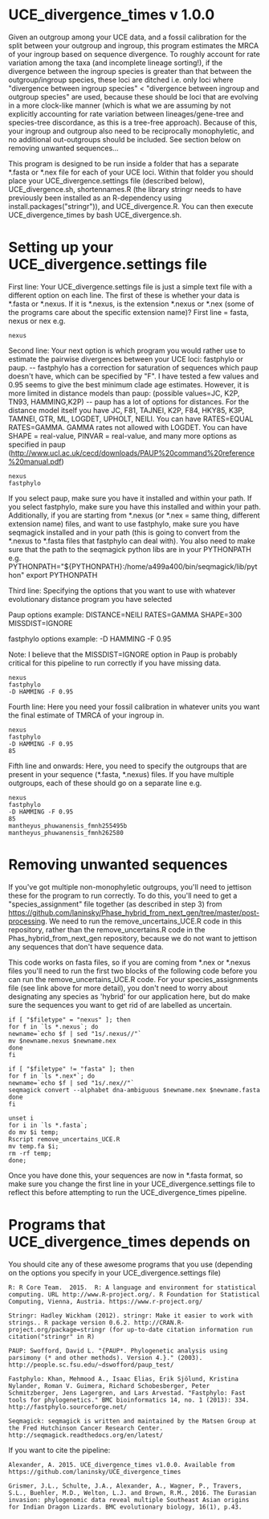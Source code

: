 # UCE_divergence_times v 1.0.0
Given an outgroup among your UCE data, and a fossil calibration for the split between your outgroup and ingroup, this program estimates the MRCA of your ingroup based on sequence divergence. To roughly account for  rate variation among the taxa (and incomplete lineage sorting!), if the divergence between the ingroup species is greater than that between the outgroup/ingroup species, these loci are ditched i.e. only loci where "divergence between ingroup species" < "divergence between ingroup and outgroup species" are used, because these should be loci that are evolving in a more clock-like manner (which is what we are assuming by not explicitly accounting for rate variation between lineages/gene-tree and species-tree discordance, as this is a tree-free approach). Because of this, your ingroup and outgroup also need to be reciprocally monophyletic, and no additional out-outgroups should be included. See section below on removing unwanted sequences...

This program is designed to be run inside a folder that has a separate *.fasta or *.nex file for each of your UCE loci. Within that folder you should place your UCE_divergence.settings file (described below), UCE_divergence.sh, shortennames.R (the library stringr needs to have previously been installed as an R-dependency using install.packages("stringr")), and UCE_divergence.R. You can then execute UCE_divergence_times by bash UCE_divergence.sh.

# Setting up your UCE_divergence.settings file
First line:
Your UCE_divergence.settings file is just a simple text file with a different option on each line. The first of these is whether your data is *.fasta or *.nexus. If it is *.nexus, is the extension *.nexus or *.nex (some of the programs care about the specific extension name)? First line = fasta, nexus or nex e.g.
```
nexus
```

Second line:
Your next option is which program you would rather use to estimate the pairwise divergences between your UCE loci: fastphylo or paup. 
-- fastphylo has a correction for saturation of sequences which paup doesn't have, which can be specified by "F". I have tested a few values and 0.95 seems to give the best minimum clade age estimates. However, it is more limited in distance models than paup: (possible values=JC, K2P, TN93, HAMMING,K2P)
-- paup has a lot of options for distances. For the distance model itself you have JC, F81, TAJNEI, K2P, F84, HKY85, K3P, TAMNEI, GTR, ML, LOGDET, UPHOLT, NEILI. You can have RATES=EQUAL RATES=GAMMA. GAMMA rates not allowed with LOGDET. You can have SHAPE = real-value, PINVAR = real-value, and many more options as specified in paup (http://www.ucl.ac.uk/cecd/downloads/PAUP%20command%20reference%20manual.pdf)
```
nexus
fastphylo
```

If you select paup, make sure you have it installed and within your path. If you select fastphylo, make sure you have this installed and within your path. Additionally, if you are starting from *.nexus (or *.nex = same thing, different extension name) files, and want to use fastphylo, make sure you have seqmagick installed and in your path  (this is going to convert from the *.nexus to *.fasta files that fastphylo can deal with). You also need to make sure that the path to the seqmagick python libs are in your PYTHONPATH e.g.
PYTHONPATH="${PYTHONPATH}:/home/a499a400/bin/seqmagick/lib/python"
export PYTHONPATH

Third line:
Specifying the options that you want to use with whatever evolutionary distance program you have selected

Paup options example:
DISTANCE=NEILI RATES=GAMMA SHAPE=300 MISSDIST=IGNORE

fastphylo options example:
-D HAMMING -F 0.95

Note: I believe that the MISSDIST=IGNORE option in Paup is probably critical for this pipeline to run correctly if you have missing data.

```
nexus
fastphylo
-D HAMMING -F 0.95
```

Fourth line: 
Here you need your fossil calibration in whatever units you want the final estimate of TMRCA of your ingroup in.

```
nexus
fastphylo
-D HAMMING -F 0.95
85
```

Fifth line and onwards:
Here, you need to specify the outgroups that are present in your sequence (*.fasta, *.nexus) files. If you have multiple outgroups, each of these should go on a separate line e.g.
```
nexus
fastphylo
-D HAMMING -F 0.95
85
mantheyus_phuwanensis_fmnh255495b
mantheyus_phuwanensis_fmnh262580
```

# Removing unwanted sequences

If you've got multiple non-monophyletic outgroups, you'll need to jettison these for the program to run correctly. To do this, you'll need to get a "species_assignment" file together (as described in step 3) from https://github.com/laninsky/Phase_hybrid_from_next_gen/tree/master/post-processing. We need to run the remove_uncertains_UCE.R code in this repository, rather than the remove_uncertains.R code in the Phas_hybrid_from_next_gen repository, because we do not want to jettison any sequences that don't have sequence data.

This code works on fasta files, so if you are coming from *.nex or *.nexus files you'll need to run the first two blocks of the following code before you can run the remove_uncertains_UCE.R code. For your species_assignments file (see link above for more detail), you don't need to worry about designating any species as 'hybrid' for our application here, but do make sure the sequences you want to get rid of are labelled as uncertain.

```
if [ "$filetype" = "nexus" ]; then
for f in `ls *.nexus`; do 
newname=`echo $f | sed "1s/.nexus//"`
mv $newname.nexus $newname.nex
done
fi

if [ "$filetype" != "fasta" ]; then
for f in `ls *.nex*`; do 
newname=`echo $f | sed "1s/.nex//"`
seqmagick convert --alphabet dna-ambiguous $newname.nex $newname.fasta
done
fi

unset i
for i in `ls *.fasta`;
do mv $i temp;
Rscript remove_uncertains_UCE.R
mv temp.fa $i;
rm -rf temp;
done;
```

Once you have done this, your sequences are now in *.fasta format, so make sure you change the first line in your UCE_divergence.settings file to reflect this before attempting to run the UCE_divergence_times pipeline.

# Programs that UCE_divergence_times depends on
You should cite any of these awesome programs that you use (depending on the options you specify in your UCE_divergence.settings file)
```
R: R Core Team.  2015.  R: A language and environment for statistical computing. URL http://www.R-project.org/. R Foundation for Statistical Computing, Vienna, Austria. https://www.r-project.org/

Stringr: Hadley Wickham (2012). stringr: Make it easier to work with strings.. R package version 0.6.2. http://CRAN.R-project.org/package=stringr (for up-to-date citation information run citation("stringr" in R)

PAUP: Swofford, David L. "{PAUP*. Phylogenetic analysis using parsimony (* and other methods). Version 4.}." (2003). http://people.sc.fsu.edu/~dswofford/paup_test/

Fastphylo: Khan, Mehmood A., Isaac Elias, Erik Sjölund, Kristina Nylander, Roman V. Guimera, Richard Schobesberger, Peter Schmitzberger, Jens Lagergren, and Lars Arvestad. "Fastphylo: Fast tools for phylogenetics." BMC bioinformatics 14, no. 1 (2013): 334. http://fastphylo.sourceforge.net/

Seqmagick: seqmagick is written and maintained by the Matsen Group at the Fred Hutchinson Cancer Research Center. http://seqmagick.readthedocs.org/en/latest/
```
If you want to cite the pipeline:
```
Alexander, A. 2015. UCE_divergence_times v1.0.0. Available from https://github.com/laninsky/UCE_divergence_times

Grismer, J.L., Schulte, J.A., Alexander, A., Wagner, P., Travers, S.L., Buehler, M.D., Welton, L.J. and Brown, R.M., 2016. The Eurasian invasion: phylogenomic data reveal multiple Southeast Asian origins for Indian Dragon Lizards. BMC evolutionary biology, 16(1), p.43.
```
